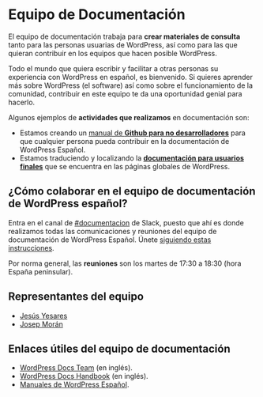 # Equipo de Documentación

El equipo de documentación trabaja para **crear materiales de consulta** tanto para las personas usuarias de WordPress, así como para las que quieran contribuir en los equipos que hacen posible WordPress.

Todo el mundo que quiera escribir y facilitar a otras personas su experiencia con WordPress en español, es bienvenido. Si quieres aprender más sobre WordPress (el software) así como sobre el funcionamiento de la comunidad, contribuir en este equipo te da una oportunidad genial para hacerlo.

Algunos ejemplos de **actividades que realizamos** en documentación son:

- Estamos creando un [manual de **Github para no desarrolladores**](https://github.com/moranjosep/spain-handbook/tree/main/manuales/github) para que cualquier persona pueda contribuir en la documentación de WordPress Español.
- Estamos traduciendo y localizando la [**documentación para usuarios finales**](https://github.com/orgs/WordPress/projects/195) que se encuentra en las páginas globales de WordPress.

## ¿Cómo colaborar en el equipo de documentación de WordPress español?

Entra en el canal de [#documentacion](https://wpes.slack.com/archives/documentacion/) de Slack, puesto que ahí es donde realizamos todas las comunicaciones y reuniones del equipo de documentación de WordPress Español. Únete [siguiendo estas instrucciones](https://es.wordpress.org/guias/chat/).

Por norma general, las **reuniones** son los martes de 17:30 a 18:30 (hora España peninsular).

## Representantes del equipo

- [Jesús Yesares](https://profiles.wordpress.org/glycymeris/)
- [Josep Morán](https://profiles.wordpress.org/josepmoran/)

## Enlaces útiles del equipo de documentación

- [WordPress Docs Team](https://make.wordpress.org/docs/) (en inglés).
- [WordPress Docs Handbook](https://make.wordpress.org/docs/handbook/) (en inglés).
- [Manuales de WordPress Español](https://es.wordpress.org/team/handbook/).
